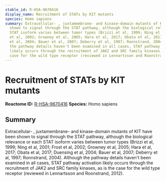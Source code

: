 ```yaml
---
stable_id: R-HSA-9670416
display_name: Recruitment of STATs by KIT mutants
species: Homo sapiens
summary: Extracellular- , juxtamembrane- and kinase-domain mutants of KIT have been
  shown to signal through the STAT pathway, although the biological relevance or each
  STAT isoform varies between tumor types (Brizzi et al, 1999; Ning et al, 2001; Frost
  et al, 2002; Growney et al, 2005; Hara et al, 2017; Obata et al, 2017; Duensing
  et al, 2004; Bauer et al, 2007; Deberry et al, 1997; Ronnstrand, 2004). Although
  the pathway details haven't been examined in all cases, STAT pathway activation
  likely occurs through the recruitment of JAK2 and SRC family kinases, as is the
  case for the wild type receptor (reviewed in Lennartsson and Roonstrand, 2012).
---
```


# Recruitment of STATs by KIT mutants
**Reactome ID:** [R-HSA-9670416](https://reactome.org/content/detail/R-HSA-9670416)
**Species:** Homo sapiens

## Summary

Extracellular- , juxtamembrane- and kinase-domain mutants of KIT have been shown to signal through the STAT pathway, although the biological relevance or each STAT isoform varies between tumor types (Brizzi et al, 1999; Ning et al, 2001; Frost et al, 2002; Growney et al, 2005; Hara et al, 2017; Obata et al, 2017; Duensing et al, 2004; Bauer et al, 2007; Deberry et al, 1997; Ronnstrand, 2004). Although the pathway details haven't been examined in all cases, STAT pathway activation likely occurs through the recruitment of JAK2 and SRC family kinases, as is the case for the wild type receptor (reviewed in Lennartsson and Roonstrand, 2012).

